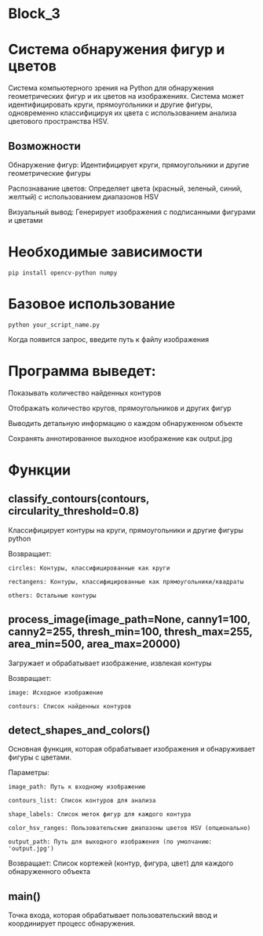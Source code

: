 # Block_3

# Система обнаружения фигур и цветов

Система компьютерного зрения на Python для обнаружения геометрических фигур и их цветов на изображениях. Система может идентифицировать круги, прямоугольники и другие фигуры, одновременно классифицируя их цвета с использованием анализа цветового пространства HSV.

## Возможности

Обнаружение фигур: Идентифицирует круги, прямоугольники и другие геометрические фигуры

Распознавание цветов: Определяет цвета (красный, зеленый, синий, желтый) с использованием диапазонов HSV

Визуальный вывод: Генерирует  изображения с подписанными фигурами и цветами


# Необходимые зависимости
```
pip install opencv-python numpy
```

# Базовое использование

```
python your_script_name.py
```

Когда появится запрос, введите путь к файлу изображения


# Программа выведет:

Показывать количество найденных контуров

Отображать количество кругов, прямоугольников и других фигур

Выводить детальную информацию о каждом обнаруженном объекте

Сохранять аннотированное выходное изображение как output.jpg

# Функции

## classify_contours(contours, circularity_threshold=0.8)

Классифицирует контуры на круги, прямоугольники и другие фигуры
python

Возвращает:

    circles: Контуры, классифицированные как круги

    rectangens: Контуры, классифицированные как прямоугольники/квадраты

    others: Остальные контуры

## process_image(image_path=None, canny1=100, canny2=255, thresh_min=100, thresh_max=255, area_min=500, area_max=20000)

Загружает и обрабатывает изображение, извлекая контуры

Возвращает:

    image: Исходное изображение

    contours: Список найденных контуров
## detect_shapes_and_colors()

Основная функция, которая обрабатывает изображения и обнаруживает фигуры с цветами.

Параметры:

    image_path: Путь к входному изображению

    contours_list: Список контуров для анализа

    shape_labels: Список меток фигур для каждого контура

    color_hsv_ranges: Пользовательские диапазоны цветов HSV (опционально)

    output_path: Путь для выходного изображения (по умолчанию: 'output.jpg')

Возвращает: Список кортежей (контур, фигура, цвет) для каждого обнаруженного объекта
## main()

Точка входа, которая обрабатывает пользовательский ввод и координирует процесс обнаружения.

